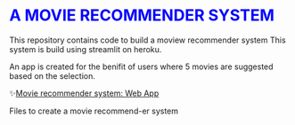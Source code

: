 # <span style='color:Blue'> A MOVIE RECOMMENDER SYSTEM </span>
This repository contains code to build a moview recommender system
This system is build using streamlit on heroku.

An app is created for the benifit of users where 5 movies are suggested based on the selection. 

✨[Movie recommender system: Web App](https://movie-recommender-system-ravi.herokuapp.com/)<br>



Files to create a movie recommend-er system
